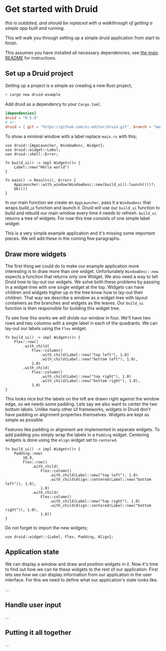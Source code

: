 # Get started with Druid
*this is outdated, and should be replaced with a walkthrough of getting a simple
app built and running*.

This will walk you through setting up a simple druid application from start to finish.

This assumes you have installed all necessary dependencies; see [the main README]
for instructions.

## Set up a Druid project
Setting up a project is a simple as creating a new Rust project;
```bash
> cargo new druid-example
```

Add druid as a dependency to your `Cargo.toml`.

```toml
[dependencies]
druid = "0.5.0"
# or:
druid = { git = "https://github.com/xi-editor/druid.git", branch = "master" }
```

To show a minimal window with a label replace `main.rs` with this;
```rust, noplaypen
use druid::{AppLauncher, WindowDesc, Widget};
use druid::widget::Label;
use druid::shell::Error;

fn build_ui() -> impl Widget<()> {
    Label::new("Hello world")
}

fn main() -> Result<(), Error> {
    AppLauncher::with_window(WindowDesc::new(build_ui)).launch(())?;
    Ok(())
}
```
In our main function we create an `AppLauncher`, pass it a `WindowDesc` that wraps build_ui function and launch it. Druid will use our `build_ui` function to build and rebuild our main window every time it needs to refresh. `build_ui` returns a tree of widgets. For now this tree consists of one simple label widget.

This is a very simple example application and it's missing some important pieces. We will add these in the coming few paragraphs.

## Draw more widgets
The first thing we could do to make our example application more interesting is to draw more than one widget. Unfortunately `WindowDesc::new` expects a function that returns only one Widget. We also need a way to tell Druid how to lay-out our widgets.
We solve both these problems by passing in a widget-tree with one single widget at the top. Widgets can have children and widgets higher up in the tree know how to lay-out their children. That way we describe a window as a widget-tree with layout containers as the branches and widgets as the leaves. Our `build_ui` function is then responsible for building this widget tree.

To see how this works we will divide our window in four. We'll have two rows and two columns with a single label in each of the quadrants. We can lay-out our labels using the `Flex` widget.

```rust, noplaypen
fn build_ui() -> impl Widget<()> {
    Flex::row()
        .with_child(
            Flex::column()
                .with_child(Label::new("top left"), 1.0)
                .with_child(Label::new("bottom left"), 1.0),
            1.0)
        .with_child(
            Flex::column()
                .with_child(Label::new("top right"), 1.0)
                .with_child(Label::new("bottom right"), 1.0),
            1.0)
}
```

This looks nice but the labels on the left are drawn right against the window edge, so we needs some padding. Lets say we also want to center the two bottom labels. Unlike many other UI frameworks, widgets in Druid don't have padding or alignment properties themselves. Widgets are kept as simple as possible.

Features like padding or alignment are implemented in separate widgets. To add padding you simply wrap the labels in a `Padding` widget. Centering widgets is done using the `Align` widget set to `centered`.

```rust, noplaypen
fn build_ui() -> impl Widget<()> {
    Padding::new(
        10.0,
        Flex::row()
            .with_child(
                Flex::column()
                    .with_child(Label::new("top left"), 1.0)
                    .with_child(Align::centered(Label::new("bottom left")), 1.0),
                1.0)
            .with_child(
                Flex::column()
                    .with_child(Label::new("top right"), 1.0)
                    .with_child(Align::centered(Label::new("bottom right")), 1.0),
                1.0))
}
```

Do not forget to import the new widgets;
```rust, noplaypen
use druid::widget::{Label, Flex, Padding, Align};
```

## Application state
We can display a window and draw and position widgets in it. Now it's time to find out how we can tie these widgets to
the rest of our application. First lets see how we can display information from our application in the user interface.
For this we need to define what our application's state looks like.

...

## Handle user input

...

## Putting it all together

...

[the main README]: https://github.com/xi-editor/druid#using-druid
